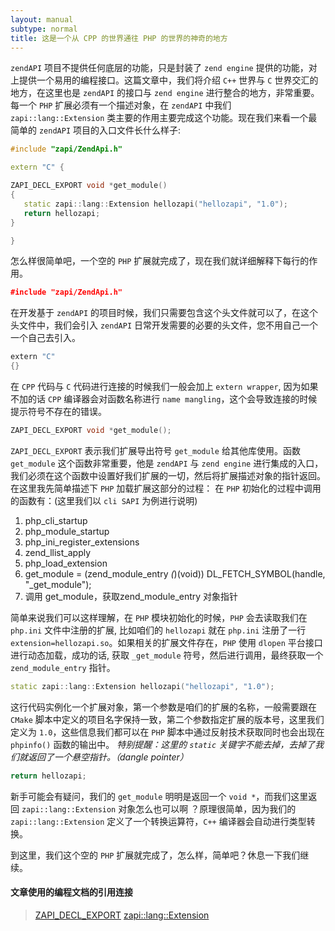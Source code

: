 ```yaml
---
layout: manual
subtype: normal
title: 这是一个从 CPP 的世界通往 PHP 的世界的神奇的地方
---
```

`zendAPI` 项目不提供任何底层的功能，只是封装了 `zend engine` 提供的功能，对上提供一个易用的编程接口。这篇文章中，我们将介绍 `C++` 世界与 `C` 世界交汇的地方，在这里也是 `zendAPI` 的接口与 `zend engine` 进行整合的地方，非常重要。
每一个 `PHP` 扩展必须有一个描述对象，在 `zendAPI` 中我们 `zapi::lang::Extension` 类主要的作用主要完成这个功能。现在我们来看一个最简单的 `zendAPI` 项目的入口文件长什么样子: 

```cpp
#include "zapi/ZendApi.h"

extern "C" {

ZAPI_DECL_EXPORT void *get_module() 
{
   static zapi::lang::Extension hellozapi("hellozapi", "1.0");
   return hellozapi;
}

}
```
怎么样很简单吧，一个空的 `PHP` 扩展就完成了，现在我们就详细解释下每行的作用。

```cpp
﻿#include "zapi/ZendApi.h"
```
在开发基于 `zendAPI` 的项目时候，我们只需要包含这个头文件就可以了，在这个头文件中，我们会引入 `zendAPI` 日常开发需要的必要的头文件，您不用自己一个一个自己去引入。

```cpp
﻿extern "C"
{}
```

在 `CPP` 代码与 `C` 代码进行连接的时候我们一般会加上 `extern wrapper`, 因为如果不加的话 `CPP` 编译器会对函数名称进行 `name mangling`，这个会导致连接的时候提示符号不存在的错误。

```cpp
﻿ZAPI_DECL_EXPORT void *get_module();
```
`ZAPI_DECL_EXPORT` 表示我们扩展导出符号 `get_module` 给其他库使用。函数 `get_module` 这个函数非常重要，他是 `zendAPI` 与 `zend engine` 进行集成的入口，我们必须在这个函数中设置好我们扩展的一切，然后将扩展描述对象的指针返回。
在这里我先简单描述下 `PHP` 加载扩展这部分的过程：
在 `PHP` 初始化的过程中调用的函数有：(这里我们以 `cli SAPI` 为例进行说明)
1. php_cli_startup
2. php_module_startup
3. php_ini_register_extensions
4. zend_llist_apply
5. php_load_extension
6. get_module = (zend_module_entry *(*)(void)) DL_FETCH_SYMBOL(handle, "_get_module");
7. 调用 get_module，获取﻿zend_module_entry 对象指针

简单来说我们可以这样理解，在 `PHP` 模块初始化的时候，`PHP` 会去读取我们在 `php.ini` 文件中注册的扩展, 比如咱们的 `hellozapi` 就在 `php.ini` 注册了一行 `extension=hellozapi.so`。如果相关的扩展文件存在，`PHP` 使用 `﻿dlopen` 平台接口进行动态加载，成功的话, 获取 `_get_module` 符号，然后进行调用，最终获取一个 `﻿zend_module_entry` 指针。

```cpp
static zapi::lang::Extension hellozapi("hellozapi", "1.0");
```
这行代码实例化一个扩展对象，第一个参数是咱们的扩展的名称，一般需要跟在 `CMake` 脚本中定义的项目名字保持一致，第二个参数指定扩展的版本号，这里我们定义为 `1.0`，这些信息我们都可以在 `PHP` 脚本中通过反射技术获取同时也会出现在 `phpinfo()` 函数的输出中。
*特别提醒：这里的 `static` 关键字不能去掉，去掉了我们就返回了一个悬空指针。（dangle pointer）*

```cpp
return hellozapi;
```
新手可能会有疑问，我们的 `get_module` 明明是返回一个 `void *`，而我们这里返回 `zapi::lang::Extension` 对象怎么也可以啊 ？原理很简单，因为我们的 `zapi::lang::Extension` 定义了一个转换运算符，`C++` 编译器会自动进行类型转换。

到这里，我们这个空的 `PHP` 扩展就完成了，怎么样，简单吧？休息一下我们继续。

#### 文章使用的编程文档的引用连接

> [ZAPI_DECL_EXPORT](/api/file_compiler_detection_8h.html#1a6483198f166d8060fb07d99604ef1cfe)
> [zapi::lang::Extension](/api/classzapi_1_1lang_1_1_extension.html)